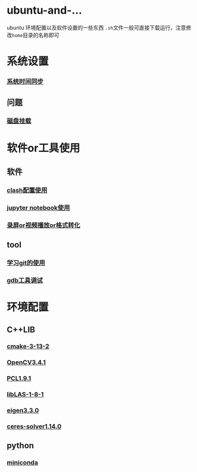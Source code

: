 # ubuntu-and-...
ubuntu 环境配置以及软件设置的一些东西
`.sh`文件一般可直接下载运行，注意修改`home`目录的名称即可
# 系统设置
### [系统时间同步](系统设置/settime.sh)
## 问题
### [磁盘挂载](系统设置/问题/fdisk.sh)

# 软件or工具使用
## 软件
### [clash配置使用](软件or工具使用/软件/clash.md)
### [jupyter notebook使用](软件or工具使用/软件/jupyternotebook.md)
### [录屏or视频播放or格式转化](软件or工具使用/软件/aboutvideo.md)
## tool
### [学习git的使用](软件or工具使用/tool/trygit.md)
### [gdb工具调试](软件or工具使用/tool/gdb.sh)

# 环境配置
## C++LIB
### [cmake-3-13-2](环境配置/C++LIB/cmake-3-13-2.sh)
### [OpenCV3.4.1](环境配置/C++LIB/OpenCV-3-4-1.sh)
### [PCL1.9.1](环境配置/C++LIB/pcl1-9-1.sh)
### [libLAS-1-8-1](环境配置/C++LIB/libLAS-1-8-1)
### [eigen3.3.0](环境配置/C++LIB/eigen3.3.0.sh)
### [ceres-solver1.14.0](/环境配置/C++LIB/ceres-solver-1.14.0.sh)
## python
### [miniconda](环境配置/python/miniconda.md)

